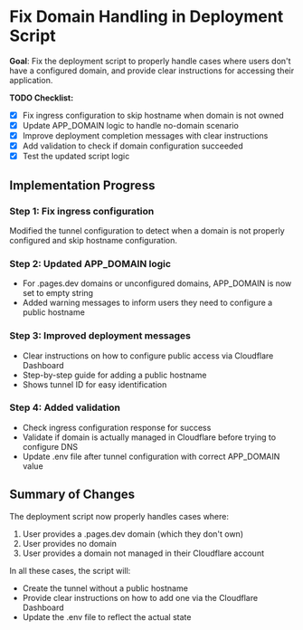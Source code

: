 # Fix Domain Handling in Deployment Script

**Goal**: Fix the deployment script to properly handle cases where users don't have a configured domain, and provide clear instructions for accessing their application.

**TODO Checklist:**
- [x] Fix ingress configuration to skip hostname when domain is not owned
- [x] Update APP_DOMAIN logic to handle no-domain scenario
- [x] Improve deployment completion messages with clear instructions
- [x] Add validation to check if domain configuration succeeded
- [x] Test the updated script logic

## Implementation Progress

### Step 1: Fix ingress configuration
Modified the tunnel configuration to detect when a domain is not properly configured and skip hostname configuration.

### Step 2: Updated APP_DOMAIN logic
- For .pages.dev domains or unconfigured domains, APP_DOMAIN is now set to empty string
- Added warning messages to inform users they need to configure a public hostname

### Step 3: Improved deployment messages
- Clear instructions on how to configure public access via Cloudflare Dashboard
- Step-by-step guide for adding a public hostname
- Shows tunnel ID for easy identification

### Step 4: Added validation
- Check ingress configuration response for success
- Validate if domain is actually managed in Cloudflare before trying to configure DNS
- Update .env file after tunnel configuration with correct APP_DOMAIN value

## Summary of Changes

The deployment script now properly handles cases where:
1. User provides a .pages.dev domain (which they don't own)
2. User provides no domain
3. User provides a domain not managed in their Cloudflare account

In all these cases, the script will:
- Create the tunnel without a public hostname
- Provide clear instructions on how to add one via the Cloudflare Dashboard
- Update the .env file to reflect the actual state